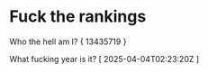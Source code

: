# Fuck the rankings

Who the hell am I?
{ 13435719 }

What fucking year is it?
[ 2025-04-04T02:23:20Z ]

